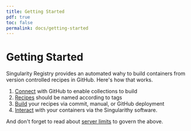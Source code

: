 ```yaml
---
title: Getting Started
pdf: true
toc: false
permalink: docs/getting-started
---
```


# Getting Started

Singularity Registry provides an automated wahy to build containers from version
controlled recipes in GitHub. Here's how that works.

 1. [Connect](connect) with GitHub to enable collections to build
 2. [Recipes](recipes) should be named according to tags
 3. [Build](build) your recipes via commit, manual, or GitHub deployment
 4. [Interact](interact) with your containers via the Singularithy software.

And don't forget to read about [server limits](../regulatory/limits) to govern the above.
